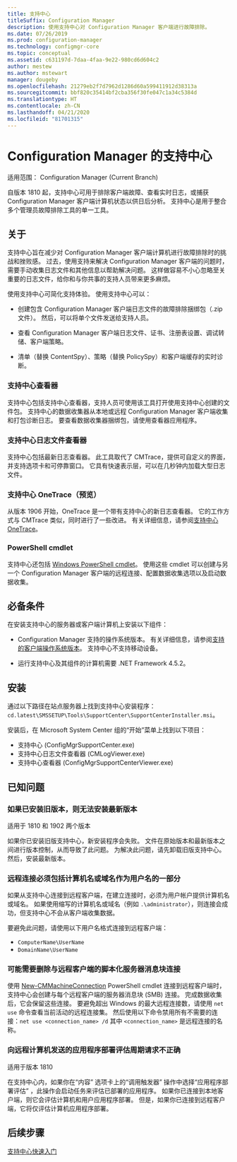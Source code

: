 ```yaml
---
title: 支持中心
titleSuffix: Configuration Manager
description: 使用支持中心对 Configuration Manager 客户端进行故障排除。
ms.date: 07/26/2019
ms.prod: configuration-manager
ms.technology: configmgr-core
ms.topic: conceptual
ms.assetid: c631197d-7daa-4faa-9e22-980cd6d604c2
author: mestew
ms.author: mstewart
manager: dougeby
ms.openlocfilehash: 21279eb2f7d7962d1286d60a599411912d38313a
ms.sourcegitcommit: bbf820c35414bf2cba356f30fe047c1a34c5384d
ms.translationtype: HT
ms.contentlocale: zh-CN
ms.lasthandoff: 04/21/2020
ms.locfileid: "81701315"
---
```

# <a name="support-center-for-configuration-manager"></a>Configuration Manager 的支持中心

适用范围：  Configuration Manager (Current Branch)

<!--1357489-->
自版本 1810 起，支持中心可用于排除客户端故障、查看实时日志，或捕获 Configuration Manager 客户端计算机状态以供日后分析。 支持中心是用于整合多个管理员故障排除工具的单一工具。


## <a name="about"></a>关于

支持中心旨在减少对 Configuration Manager 客户端计算机进行故障排除时的挑战和挫败感。 过去，使用支持来解决 Configuration Manager 客户端的问题时，需要手动收集日志文件和其他信息以帮助解决问题。 这样做容易不小心忽略至关重要的日志文件，给你和与你共事的支持人员带来更多麻烦。

使用支持中心可简化支持体验。 使用支持中心可以：

- 创建包含 Configuration Manager 客户端日志文件的故障排除捆绑包（.zip 文件）。 然后，可以将单个文件发送给支持人员。  

- 查看 Configuration Manager 客户端日志文件、证书、注册表设置、调试转储、客户端策略。  

- 清单（替换 ContentSpy）、策略（替换 PolicySpy）和客户端缓存的实时诊断。  

### <a name="support-center-viewer"></a>支持中心查看器

支持中心包括支持中心查看器，支持人员可使用该工具打开使用支持中心创建的文件包。 支持中心的数据收集器从本地或远程 Configuration Manager 客户端收集和打包诊断日志。 要查看数据收集器捆绑包，请使用查看器应用程序。

### <a name="support-center-log-file-viewer"></a>支持中心日志文件查看器

支持中心包括最新日志查看器。 此工具取代了 CMTrace，提供可自定义的界面，并支持选项卡和可停靠窗口。 它具有快速表示层，可以在几秒钟内加载大型日志文件。

### <a name="support-center-onetrace-preview"></a>支持中心 OneTrace（预览）

<!--3555962-->
从版本 1906 开始，OneTrace  是一个带有支持中心的新日志查看器。 它的工作方式与 CMTrace 类似，同时进行了一些改进。 有关详细信息，请参阅[支持中心 OneTrace](support-center-onetrace.md)。

### <a name="powershell-cmdlets"></a>PowerShell cmdlet

支持中心还包括 [Windows PowerShell cmdlet](https://go.microsoft.com/fwlink/?linkid=397830)。 使用这些 cmdlet 可以创建与另一个 Configuration Manager 客户端的远程连接、配置数据收集选项以及启动数据收集。


## <a name="prerequisites"></a>必备条件

在安装支持中心的服务器或客户端计算机上安装以下组件：

- Configuration Manager 支持的操作系统版本。 有关详细信息，请参阅[支持的客户端操作系统版本](../plan-design/configs/supported-operating-systems-for-clients-and-devices.md)。 支持中心不支持移动设备。  

- 运行支持中心及其组件的计算机需要 .NET Framework 4.5.2。  


## <a name="install"></a>安装

通过以下路径在站点服务器上找到支持中心安装程序：`cd.latest\SMSSETUP\Tools\SupportCenter\SupportCenterInstaller.msi`。

安装后，在 Microsoft System Center 组的“开始”菜单上找到以下项目：   

- 支持中心 (ConfigMgrSupportCenter.exe)  
- 支持中心日志文件查看器 (CMLogViewer.exe)  
- 支持中心查看器 (ConfigMgrSupportCenterViewer.exe)  


## <a name="known-issues"></a>已知问题

### <a name="you-cant-install-the-latest-version-if-an-older-version-is-already-installed"></a>如果已安装旧版本，则无法安装最新版本

<!--SCCMDocs-pr issue #3090-->
适用于 1810 和 1902 两个版本 

如果你已安装旧版支持中心，新安装程序会失败。 文件在原始版本和最新版本之间进行版本控制，从而导致了此问题。 为解决此问题，请先卸载旧版支持中心。 然后，安装最新版本。

### <a name="remote-connections-must-include-computer-name-or-domain-as-part-of-the-user-name"></a>远程连接必须包括计算机名或域名作为用户名的一部分

如果从支持中心连接到远程客户端，在建立连接时，必须为用户帐户提供计算机名或域名。 如果使用缩写的计算机名或域名（例如 `.\administrator`），则连接会成功，但支持中心不会从客户端收集数据。

要避免此问题，请使用以下用户名格式连接到远程客户端：

- `ComputerName\UserName`  
- `DomainName\UserName`  

### <a name="scripted-server-message-block-connections-to-remote-clients-might-require-removal"></a>可能需要删除与远程客户端的脚本化服务器消息块连接

使用 [New-CMMachineConnection](https://go.microsoft.com/fwlink/p/?linkid=390542) PowerShell cmdlet 连接到远程客户端时，支持中心会创建与每个远程客户端的服务器消息块 (SMB) 连接。 完成数据收集后，它会保留这些连接。 要避免超出 Windows 的最大远程连接数，请使用 `net use` 命令查看当前活动的远程连接集。 然后使用以下命令禁用所有不需要的连接：`net use <connection_name> /d`
其中 `<connection_name>` 是远程连接的名称。

### <a name="application-deployment-evaluation-cycle-request-isnt-sent-correctly-to-remote-machines"></a>向远程计算机发送的应用程序部署评估周期请求不正确

<!--2849356-->
适用于版本 1810 

在支持中心内，如果你在“内容”  选项卡上的“调用触发器”  操作中选择“应用程序部署评估”  ，此操作会启动任务来评估已部署的应用程序。 如果你已连接到本地客户端，则它会评估计算机和用户应用程序部署。 但是，如果你已连接到远程客户端，它将仅评估计算机应用程序部署。


## <a name="next-steps"></a>后续步骤

[支持中心快速入门](support-center-quickstart.md)
